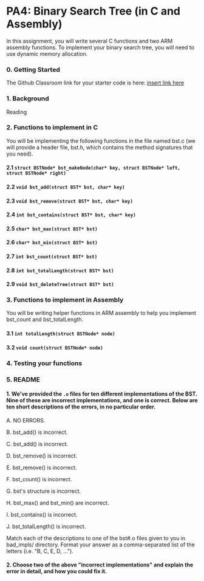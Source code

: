 # PA4: Binary Search Tree (in C and Assembly)
In this assignment, you will write several C functions and two ARM assembly functions. To implement your binary search tree, you will need to use dynamic memory allocation.
### 0. Getting Started
The Github Classroom link for your starter code is here:
[insert link here](http://)

### 1. Background
Reading
### 2. Functions to implement in C
You will be implementing the following functions in the file named bst.c (we will provide a header file, bst.h, which contains the method signatures that you need).
#### 2.1 `struct BSTNode* bst_makeNode(char* key, struct BSTNode* left, struct BSTNode* right)`
#### 2.2 `void bst_add(struct BST* bst, char* key)`
#### 2.3 `void bst_remove(struct BST* bst, char* key)`
#### 2.4 `int bst_contains(struct BST* bst, char* key)`
#### 2.5 `char* bst_max(struct BST* bst)`
#### 2.6 `char* bst_min(struct BST* bst)`
#### 2.7 `int bst_count(struct BST* bst)`
#### 2.8 `int bst_totalLength(struct BST* bst)`
#### 2.9 `void bst_deleteTree(struct BST* bst)`

### 3. Functions to implement in Assembly
You will be writing helper functions in ARM assembly to help you implement bst_count and bst_totalLength.
#### 3.1 `int totalLength(struct BSTNode* node)`
#### 3.2 `void count(struct BSTNode* node)`

### 4. Testing your functions

### 5. README
#### 1. We've provided the `.o` files for ten different implementations of the BST. Nine of these are incorrect implementations, and one is correct. Below are ten short descriptions of the errors, in no particular order.
A. NO ERRORS.

B. bst_add() is incorrect.

C. bst_add() is incorrect.

D. bst_remove() is incorrect.

E. bst_remove() is incorrect.

F. bst_count() is incorrect.

G. bst's structure is incorrect.

H. bst_max() and bst_min() are incorrect.

I. bst_contains() is incorrect.

J. bst_totalLength() is incorrect.

Match each of the descriptions to one of the bst#.o files given to you in bad_impls/ directory.
Format your answer as a comma-separated list of the letters (i.e. "B, C, E, D, ...").
#### 2. Choose two of the above "incorrect implementations" and explain the error in detail, and how you could fix it.
